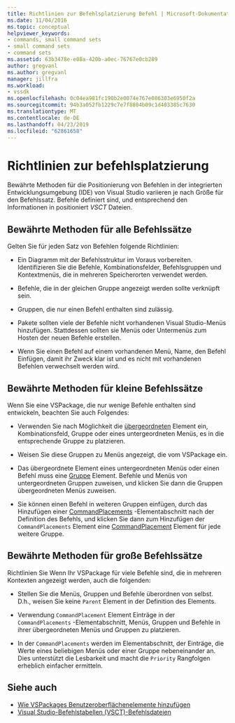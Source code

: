 ```yaml
---
title: Richtlinien zur Befehlsplatzierung Befehl | Microsoft-Dokumentation
ms.date: 11/04/2016
ms.topic: conceptual
helpviewer_keywords:
- commands, small command sets
- small command sets
- command sets
ms.assetid: 63b3478e-e08a-420b-a0ec-76767e0cb289
author: gregvanl
ms.author: gregvanl
manager: jillfra
ms.workload:
- vssdk
ms.openlocfilehash: 0c04ea981fc190b2e0074e767e086303e6950f2a
ms.sourcegitcommit: 94b3a052fb1229c7e7f8804b09c1d403385c7630
ms.translationtype: MT
ms.contentlocale: de-DE
ms.lasthandoff: 04/23/2019
ms.locfileid: "62861658"
---
```

# <a name="command-placement-guidelines"></a>Richtlinien zur befehlsplatzierung
Bewährte Methoden für die Positionierung von Befehlen in der integrierten Entwicklungsumgebung (IDE) von Visual Studio variieren je nach Größe für den Befehlssatz. Befehle definiert sind, und entsprechend den Informationen in positioniert *VSCT* Dateien.

## <a name="best-practices-for-all-command-sets"></a>Bewährte Methoden für alle Befehlssätze
 Gelten Sie für jeden Satz von Befehlen folgende Richtlinien:

- Ein Diagramm mit der Befehlsstruktur im Voraus vorbereiten. Identifizieren Sie die Befehle, Kombinationsfelder, Befehlsgruppen und Kontextmenüs, die in mehreren Speicherorten verwendet werden.

- Befehle, die in der gleichen Gruppe angezeigt werden sollte verknüpft sein.

- Gruppen, die nur einen Befehl enthalten sind zulässig.

- Pakete sollten viele der Befehle nicht vorhandenen Visual Studio-Menüs hinzufügen. Stattdessen sollten sie Menüs oder Untermenüs zum Hosten der neuen Befehle erstellen.

- Wenn Sie einen Befehl auf einem vorhandenen Menü, Name, den Befehl Einfügen, damit ihr Zweck klar ist und es nicht mit vorhandenen Befehlen verwechselt werden wird.

## <a name="best-practices-for-small-command-sets"></a>Bewährte Methoden für kleine Befehlssätze
 Wenn Sie eine VSPackage, die nur wenige Befehle enthalten sind entwickeln, beachten Sie auch Folgendes:

- Verwenden Sie nach Möglichkeit die [übergeordneten](../../extensibility/parent-element.md) Element ein, Kombinationsfeld, Gruppe oder eines untergeordneten Menüs, es in die entsprechende Gruppe zu platzieren.

- Weisen Sie diese Gruppen zu Menüs angezeigt, die vom VSPackage ein.

- Das übergeordnete Element eines untergeordneten Menüs oder einen Befehl muss eine [Gruppe](../../extensibility/group-element.md) Element. Befehle und Menüs von untergeordneten Gruppen zuweisen, und klicken Sie dann die Gruppen übergeordneten Menüs zuweisen.

- Sie können einen Befehl in weiteren Gruppen einfügen, durch das Hinzufügen einer [CommandPlacements](../../extensibility/commandplacements-element.md) -Elementabschnitt nach der Definition des Befehls, und klicken Sie dann zum Hinzufügen der `CommandPlacements` Element eine [CommandPlacement](../../extensibility/commandplacement-element.md) Element für jede weitere Gruppe.

## <a name="best-practices-for-large-command-sets"></a>Bewährte Methoden für große Befehlssätze
 Richtlinien Sie Wenn Ihr VSPackage für viele Befehle sind, die in mehreren Kontexten angezeigt werden, auch die folgenden:

- Stellen Sie die Menüs, Gruppen und Befehle überordnen von selbst. D.h., weisen Sie keine `Parent` Element in der Definition des Elements.

- Verwendung `CommandPlacement` Element Einträge in der `CommandPlacements` -Elementabschnitt, Menüs, Gruppen und Befehle in ihrer übergeordneten Menüs und Gruppen zu platzieren.

- In der `CommandPlacements` werden im Elementabschnitt, der Einträge, die Werte eines beliebigen Menüs oder einer Gruppe nebeneinander an. Dies unterstützt die Lesbarkeit und macht die `Priority` Rangfolgen erheblich einfacher ermitteln.

## <a name="see-also"></a>Siehe auch
- [Wie VSPackages Benutzeroberflächenelemente hinzufügen](../../extensibility/internals/how-vspackages-add-user-interface-elements.md)
- [Visual Studio-Befehlstabellen (VSCT)-Befehlsdateien](../../extensibility/internals/visual-studio-command-table-dot-vsct-files.md)
